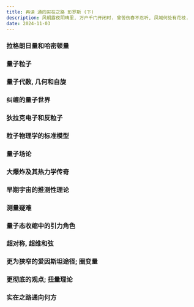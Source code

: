 ```yaml
---
title: 再读 通向实在之路 彭罗斯 (下)
description: 风朝露夜阴晴里, 万户千门开闭时. 曾苦伤春不忍听, 凤城何处有花枝.
date: 2024-11-03
---
```


### 拉格朗日量和哈密顿量

### 量子粒子

### 量子代数, 几何和自旋

### 纠缠的量子世界

### 狄拉克电子和反粒子

### 粒子物理学的标准模型

### 量子场论

### 大爆炸及其热力学传奇

### 早期宇宙的推测性理论

### 测量疑难

### 量子态收缩中的引力角色

### 超对称, 超维和弦

### 更为狭窄的爱因斯坦途径; 圈变量

### 更彻底的观点; 扭量理论

### 实在之路通向何方


